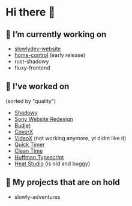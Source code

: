 # Hi there 👋

## 🔭 I’m currently working on 

- [slowlydev-website](https://slowlydev.vercel.app)
- [home-control](https://github.com/Slowlydev/home-control) (early release)
- rust-shadowy
- fluxy-frontend

## 🔨 I've worked on
(sorted by "quality")

- [Shadowy](https://shadowy.vercel.app/)
- [Sony Website Redesign](https://sony-website-redesign.vercel.app)
- [Budjet](https://budjet.vercel.app/)
- [CoverX](https://coverx.vercel.app/)
- [VideoX](https://videox.vercel.app/) (not working anymore, yt didnt like it)
- [Quick Timer](https://quick-timer.vercel.app/)
- [Clean Time](https://clean-time.vercel.app/)
- [Huffman Typescript](https://github.com/Slowlydev/huffman-typescript/)
- [Heat Studio](https://heat-studio.vercel.app/) (is old and buggy)

## 📂 My projects that are on hold

- slowly-adventures
